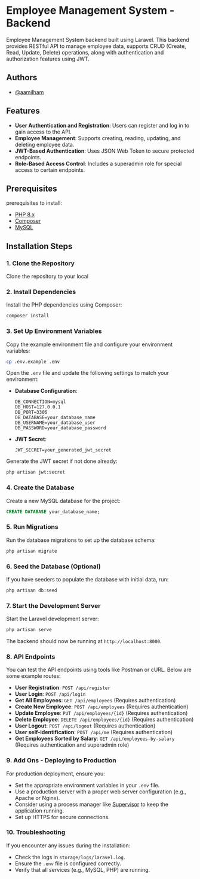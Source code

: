 
# Employee Management System - Backend

Employee Management System backend built using Laravel. This backend provides RESTful API to manage employee data, supports CRUD (Create, Read, Update, Delete) operations, along with authentication and authorization features using JWT.

## Authors

- [@aamilham](https://github.com/aamilham)

## Features
- **User Authentication and Registration**: Users can register and log in to gain access to the API.
- **Employee Management**: Supports creating, reading, updating, and deleting employee data.
- **JWT-Based Authentication**: Uses JSON Web Token to secure protected endpoints.
- **Role-Based Access Control**: Includes a superadmin role for special access to certain endpoints.

## Prerequisites

prerequisites to install:

- [PHP 8.x](https://www.php.net/downloads)
- [Composer](https://getcomposer.org/download/)
- [MySQL](https://www.mysql.com/downloads/)

## Installation Steps

### 1. Clone the Repository

Clone the repository to your local

### 2. Install Dependencies

Install the PHP dependencies using Composer:

```bash
composer install
```

### 3. Set Up Environment Variables

Copy the example environment file and configure your environment variables:

```bash
cp .env.example .env
```

Open the `.env` file and update the following settings to match your environment:

- **Database Configuration**:
    ```env
    DB_CONNECTION=mysql
    DB_HOST=127.0.0.1
    DB_PORT=3306
    DB_DATABASE=your_database_name
    DB_USERNAME=your_database_user
    DB_PASSWORD=your_database_password
    ```

- **JWT Secret**:
    ```env
    JWT_SECRET=your_generated_jwt_secret
    ```

Generate the JWT secret if not done already:

```bash
php artisan jwt:secret
```

### 4. Create the Database

Create a new MySQL database for the project:

```sql
CREATE DATABASE your_database_name;
```

### 5. Run Migrations

Run the database migrations to set up the database schema:

```bash
php artisan migrate
```

### 6. Seed the Database (Optional)

If you have seeders to populate the database with initial data, run:

```bash
php artisan db:seed
```

### 7. Start the Development Server

Start the Laravel development server:

```bash
php artisan serve
```

The backend should now be running at `http://localhost:8000`.

### 8. API Endpoints

You can test the API endpoints using tools like Postman or cURL. Below are some example routes:

- **User Registration**: `POST /api/register`
- **User Login**: `POST /api/login`
- **Get All Employees**: `GET /api/employees` (Requires authentication)
- **Create New Employee**: `POST /api/employees` (Requires authentication)
- **Update Employee**: `PUT /api/employees/{id}` (Requires authentication)
- **Delete Employee**: `DELETE /api/employees/{id}` (Requires authentication)
- **User Logout**: `POST /api/logout` (Requires authentication)
- **User self-identification**: `POST /api/me` (Requires authentication)
- **Get Employees Sorted by Salary**: `GET /api/employees-by-salary` (Requires authentication and superadmin role)

### 9. Add Ons - Deploying to Production

For production deployment, ensure you:

- Set the appropriate environment variables in your `.env` file.
- Use a production server with a proper web server configuration (e.g., Apache or Nginx).
- Consider using a process manager like [Supervisor](http://supervisord.org/) to keep the application running.
- Set up HTTPS for secure connections.

### 10. Troubleshooting

If you encounter any issues during the installation:

- Check the logs in `storage/logs/laravel.log`.
- Ensure the `.env` file is configured correctly.
- Verify that all services (e.g., MySQL, PHP) are running.
